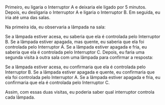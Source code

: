 Primeiro, eu ligaria o Interruptor A e  deixaria ele ligado por 5 minutos. Depois, eu desligaria o Interruptor A e ligaria o Interruptor B. Em seguida, eu iria até uma das salas.

Na primeira ida, eu observaria a lâmpada na sala:

Se a lâmpada estiver acesa, eu saberia que ela é controlada pelo Interruptor B.
Se a lâmpada estiver apagada, mas quente, eu saberia que ela foi controlada pelo Interruptor A.
Se a lâmpada estiver apagada e fria, eu saberia que ela é controlada pelo Interruptor C.
Depois, eu faria uma segunda visita à outra sala com uma lâmpada para confirmar a resposta:

Se a lâmpada estiver acesa, eu confirmaria que ela é controlada pelo Interruptor B.
Se a lâmpada estiver apagada e quente, eu confirmaria que ela foi controlada pelo Interruptor A.
Se a lâmpada estiver apagada e fria, eu confirmaria que ela é controlada pelo Interruptor C.

Assim, com essas duas visitas, eu poderia saber qual interruptor controla cada lâmpada.
